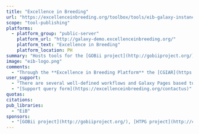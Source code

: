 ```yaml
---
title: "Excellence in Breeding"
url: "https://excellenceinbreeding.org/toolbox/tools/eib-galaxy-instance"
scope: "tool-publishing"
platforms:
  - platform_group: "public-server"
    platform_url: "http://galaxy-demo.excellenceinbreeding.org/"
    platform_text: "Excellence in Breeding"
    platform_location: PH
summary: "Hosts tools for the [GOBii project](http://gobiiproject.org/), [HTPG project](http://cegsb.icrisat.org/high-throughput-genotyping-project-htpg/) and [EiB platform](http://excellenceinbreeding.org/), including genomic selection, marker selection, GWAS, imputation, file conversion, and cluster analysis."
image: "eib-logo.png"
comments:
  - "Through the **Excellence in Breeding Platform** the [CGIAR](https://cgiar.org/) intends to modernize breeding programs targeting the developing world for greater impact on food and nutrition security, climate change adaptation and development."
user_support:
  - "There are several well-defined workflows and Galaxy Pages based tutorials that use them."
  - "[Support query form](https://excellenceinbreeding.org/contactus)"
quotas:
citations:
pub_libraries:
  - "EiB"
sponsors:
  - "[GOBii project](http://gobiiproject.org/), [HTPG project](http://cegsb.icrisat.org/high-throughput-genotyping-project-htpg/) and [EiB platform](http://excellenceinbreeding.org/)"
---
```

